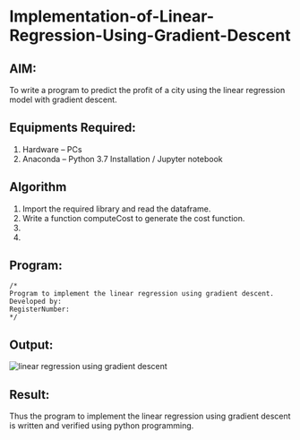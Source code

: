 # Implementation-of-Linear-Regression-Using-Gradient-Descent

## AIM:
To write a program to predict the profit of a city using the linear regression model with gradient descent.

## Equipments Required:
1. Hardware – PCs
2. Anaconda – Python 3.7 Installation / Jupyter notebook

## Algorithm
1. Import the required library and read the dataframe.
2. Write a function computeCost to generate the cost function.
3. 
4. 

## Program:
```
/*
Program to implement the linear regression using gradient descent.
Developed by: 
RegisterNumber:  
*/
```

## Output:
![linear regression using gradient descent](sam.png)


## Result:
Thus the program to implement the linear regression using gradient descent is written and verified using python programming.
